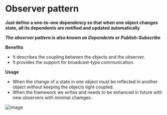 # Observer pattern

**Just define a one-to-one dependency so that when one object changes state, 
all its dependents are notified and updated automatically**

_**The observer pattern is also known as Dependents or Publish-Subscribe**_

**Benefits**

- It describes the coupling between the objects and the observer.
- It provides the support for broadcast-type communication.

**Usage**

- When the change of a state in one object must be reflected in another object without keeping the objects tight coupled.
- When the framework we writes and needs to be enhanced in future with new observers with minimal chamges.

![image](https://user-images.githubusercontent.com/8271393/129249455-76cfd857-8fb6-4fdc-9838-384d84124833.png)
